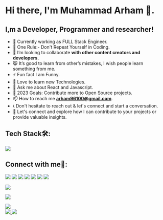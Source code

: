 
# Hi there, I'm Muhammad Arham 👋.

## I,m a Developer, Programmer and researcher!


- 🔭 Currently working as FULL Stack Engineer.
- 📌 One Rule:- Don't Repeat Yourself in Coding.
- 👯 I’m looking to collaborate **with other content creators and developers.**
- 😸 It’s good to learn from other’s mistakes, I wish people learn something from me.
- ⚡ Fun fact I am Funny.
- 🤍 Love to learn new Technologies.
- 💬 Ask me about React and Javascript.
- 🥅 2023 Goals: Contribute more to Open Source projects.
- 📫 How to reach me **arham96100@gmail.com**.
- 📞 Don't hesitate to reach out & let's connect and start a conversation.
- 🤝 Let's connect and explore how I can contribute to your projects or provide valuable insights.


## Tech Stack🛠️:
<div align="left">
  <a href="https://github.com/arhamansari11">
    <img src="https://skillicons.dev/icons?i=html,css,bootstrap,tailwind,js,jquery,react,redux,php,mysql,figma,netlify,vscode,git,github,vscodeqt&perline=5" />
  </a>
</div>

 ## Connect with me🤝:
<a href="https://www.linkedin.com/in/arhamansari11/" target="_blank"><img src="https://img.shields.io/badge/-Arham%20Ansari-0077B5?style=flat&logo=Linkedin&logoColor=white"/></a>
<a href="mailto:arham96100@gmail.com" target="_blank"><img src="https://img.shields.io/badge/-arham96100@gmail.com-D14836?style=flat&logo=Gmail&logoColor=white"/></a>
<a href="https://www.facebook.com/profile.php?id=100069458314356" target="_blank"><img src="https://img.shields.io/badge/-Arham%20Ansari-1877F2?style=flat&logo=Facebook&logoColor=white"/></a>
<a href="https://www.instagram.com/itx.arham_" target="_blank"> <img src="https://img.shields.io/badge/-itx.arham_-FFFC00?style=flat&logo=Instagram&logoColor=white"/></a>
<a href="https://twitter.com/ArhamAnsari1109" target="_blank"><img src="https://img.shields.io/badge/-Arham%20Ansari-1DA1F2?style=flat&logo=Twitter&logoColor=white"/></a>
<a href="https://leetcode.com/arhamansari11" target="_blank"><img src="https://img.shields.io/badge/-Arham%20Ansari-FFA116?style=flat&logo=LeetCode&logoColor=white"/></a>
<a target="_blank" href="https://www.buymeacoffee.com/arhama11"><img src="https://img.shields.io/badge/Buy_Me_A_Coffee-FFDD00?style==flat&logo=buy-me-a-coffee&logoColor=black"/></a>
</p>


<p align="left">
 <img  src="https://img.shields.io/badge/GitHub-181717.svg?style=for-the-badge&logo=GitHub&logoColor=white" />
</a>
</p>
<p align="left">
  <a href="https://github.com/arhamansari11/">
  <img src="https://github-readme-streak-stats.herokuapp.com/?user=arhamansari11&theme=gotham" />
</a>

</p>
<p align="left">
<a href="https://github.com/arhamansari11/">
  <img src="http://github-profile-summary-cards.vercel.app/api/cards/profile-details?username=arhamansari11&theme=github_dark" />
  <br>
  <img src="http://github-profile-summary-cards.vercel.app/api/cards/repos-per-language?username=arhamansari11&theme=github_dark" />
  <img src="http://github-profile-summary-cards.vercel.app/api/cards/stats?username=arhamansari11&theme=github_dark" />
</a>    
</p>
<p></p>
